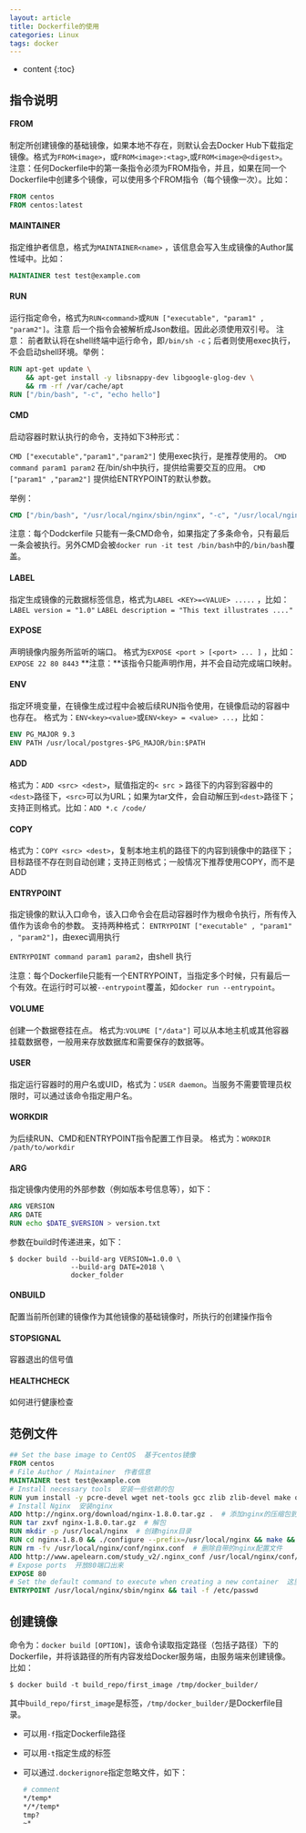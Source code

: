 ```yaml
---
layout: article
title: Dockerfile的使用
categories: Linux
tags: docker
---
```


* content
{:toc}

## 指令说明

#### FROM

制定所创建镜像的基础镜像，如果本地不存在，则默认会去Docker Hub下载指定镜像。格式为`FROM<image>`，或`FROM<image>:<tag>`,或`FROM<image>@<digest>`。 注意：任何Dockerfile中的第一条指令必须为FROM指令，并且，如果在同一个Dockerfile中创建多个镜像，可以使用多个FROM指令（每个镜像一次）。比如：

```dockerfile
FROM centos
FROM centos:latest
```

<!--more-->

#### MAINTAINER

指定维护者信息，格式为`MAINTAINER<name>` ，该信息会写入生成镜像的Author属性域中。比如：

```dockerfile
MAINTAINER test test@example.com
```

#### RUN

运行指定命令，格式为`RUN<command>`或`RUN ["executable", "param1" , "param2"]`。注意 后一个指令会被解析成Json数组。因此必须使用双引号。 注意： 前者默认将在shell终端中运行命令，即`/bin/sh -c`；后者则使用exec执行，不会启动shell环境。举例：

```dockerfile
RUN apt-get update \
	&& apt-get install -y libsnappy-dev libgoogle-glog-dev \
	&& rm -rf /var/cache/apt
RUN ["/bin/bash", "-c", "echo hello"]
```

#### CMD
启动容器时默认执行的命令，支持如下3种形式：

`CMD ["executable","param1","param2"]` 使用exec执行，是推荐使用的。
`CMD command param1 param2` 在/bin/sh中执行，提供给需要交互的应用。
`CMD ["param1" ,"param2"]` 提供给ENTRYPOINT的默认参数。

举例：

```dockerfile
CMD ["/bin/bash", "/usr/local/nginx/sbin/nginx", "-c", "/usr/local/nginx/conf/nginx.conf"]
```

注意：每个Dodckerfile 只能有一条CMD命令，如果指定了多条命令，只有最后一条会被执行。另外CMD会被`docker run -it test /bin/bash`中的`/bin/bash`覆盖。

#### LABEL

指定生成镜像的元数据标签信息，格式为`LABEL <KEY>=<VALUE> .....` ，比如：
`LABEL version = "1.0"`
`LABEL description = "This text illustrates ...."`

#### EXPOSE

声明镜像内服务所监听的端口。
格式为`EXPOSE <port > [<port> ... ]` ，比如：
`EXPOSE 22 80 8443`
**注意：**该指令只能声明作用，并不会自动完成端口映射。

#### ENV

指定环境变量，在镜像生成过程中会被后续RUN指令使用，在镜像启动的容器中也存在。
格式为：`ENV<key><value>`或`ENV<key> = <value> ...`，比如：

```dockerfile
ENV PG_MAJOR 9.3
ENV PATH /usr/local/postgres-$PG_MAJOR/bin:$PATH
```

#### ADD

格式为：`ADD <src> <dest>`，赋值指定的`< src >` 路径下的内容到容器中的`<dest>`路径下，`<src>`可以为URL；如果为tar文件，会自动解压到`<dest>`路径下；支持正则格式。比如：`ADD *.c /code/`

#### COPY

格式为：`COPY <src> <dest>`，复制本地主机的<src>路径下的内容到镜像中的<dest>路径下；目标路径不存在则自动创建；支持正则格式；一般情况下推荐使用COPY，而不是ADD

#### ENTRYPOINT

指定镜像的默认入口命令，该入口命令会在启动容器时作为根命令执行，所有传入值作为该命令的参数。
支持两种格式：
`ENTRYPOINT ["executable" , "param1" , "param2"]`，由exec调用执行

`ENTRYPOINT command param1 param2`，由shell 执行

注意：每个Dockerfile只能有一个ENTRYPOINT，当指定多个时候，只有最后一个有效。在运行时可以被`--entrypoint`覆盖，如`docker run --entrypoint`。

#### VOLUME

创建一个数据卷挂在点。 格式为:`VOLUME ["/data"]`
可以从本地主机或其他容器挂载数据卷，一般用来存放数据库和需要保存的数据等。

#### USER

指定运行容器时的用户名或UID，格式为：`USER daemon`。当服务不需要管理员权限时，可以通过该命令指定用户名。

#### WORKDIR

为后续RUN、CMD和ENTRYPOINT指令配置工作目录。
格式为：`WORKDIR /path/to/workdir`

#### ARG

指定镜像内使用的外部参数（例如版本号信息等），如下：

```dockerfile
ARG VERSION
ARG DATE
RUN echo $DATE_$VERSION > version.txt
```

参数在build时传递进来，如下：

```shell
$ docker build --build-arg VERSION=1.0.0 \
               --build-arg DATE=2018 \
               docker_folder
```

#### ONBUILD

配置当前所创建的镜像作为其他镜像的基础镜像时，所执行的创建操作指令

#### STOPSIGNAL

容器退出的信号值

#### HEALTHCHECK

如何进行健康检查

## 范例文件

```dockerfile
## Set the base image to CentOS  基于centos镜像
FROM centos
# File Author / Maintainer  作者信息
MAINTAINER test test@example.com
# Install necessary tools  安装一些依赖的包
RUN yum install -y pcre-devel wget net-tools gcc zlib zlib-devel make openssl-devel
# Install Nginx  安装nginx
ADD http://nginx.org/download/nginx-1.8.0.tar.gz .  # 添加nginx的压缩包到当前目录下
RUN tar zxvf nginx-1.8.0.tar.gz  # 解包
RUN mkdir -p /usr/local/nginx  # 创建nginx目录
RUN cd nginx-1.8.0 && ./configure --prefix=/usr/local/nginx && make && make install  # 编译安装
RUN rm -fv /usr/local/nginx/conf/nginx.conf  # 删除自带的nginx配置文件
ADD http://www.apelearn.com/study_v2/.nginx_conf /usr/local/nginx/conf/nginx.conf  # 添加nginx配置文件
# Expose ports  开放80端口出来
EXPOSE 80
# Set the default command to execute when creating a new container  这里是因为防止服务启动后容器会停止的情况，所以需要多执行一句tail命令
ENTRYPOINT /usr/local/nginx/sbin/nginx && tail -f /etc/passwd
```

## 创建镜像

命令为：`docker build [OPTION]`，该命令读取指定路径（包括子路径）下的Dockerfile，并将该路径的所有内容发给Docker服务端，由服务端来创建镜像。比如：

```shell
$ docker build -t build_repo/first_image /tmp/docker_builder/
```

其中`build_repo/first_image`是标签，`/tmp/docker_builder/`是Dockerfile目录。

* 可以用`-f`指定Dockerfile路径

* 可以用`-t`指定生成的标签

* 可以通过`.dockerignore`指定忽略文件，如下：

  ```dockerfile
  # comment
  */temp*
  */*/temp*
  tmp?
  ~*
  ```